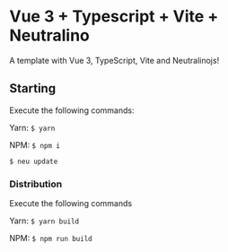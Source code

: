# **Vue 3 + Typescript + Vite + Neutralino**
A template with Vue 3, TypeScript, Vite and Neutralinojs!


## **Starting**
Execute the following commands:

Yarn: ```$ yarn```

NPM: ```$ npm i```

```$ neu update```

### **Distribution**
Execute the following commands

Yarn: ```$ yarn build```

NPM: ```$ npm run build```
